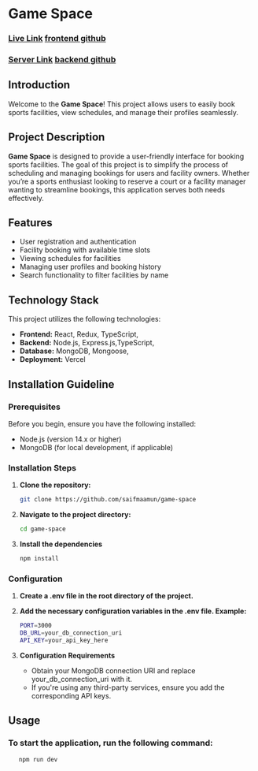 # Game Space

### [Live Link](https://game-space-ten.vercel.app/) [frontend github](https://github.com/saifmaamun/game-space)

### [Server Link](https://gameplan-mu.vercel.app/) [backend github](https://github.com/saifmaamun/gameplan)

## Introduction

Welcome to the **Game Space**! This project allows users to easily book sports facilities, view schedules, and manage their profiles seamlessly.

## Project Description

**Game Space** is designed to provide a user-friendly interface for booking sports facilities. The goal of this project is to simplify the process of scheduling and managing bookings for users and facility owners. Whether you’re a sports enthusiast looking to reserve a court or a facility manager wanting to streamline bookings, this application serves both needs effectively.

## Features

- User registration and authentication
- Facility booking with available time slots
- Viewing schedules for facilities
- Managing user profiles and booking history
- Search functionality to filter facilities by name

## Technology Stack

This project utilizes the following technologies:

- **Frontend:** React, Redux, TypeScript,
- **Backend:** Node.js, Express.js,TypeScript,
- **Database:** MongoDB, Mongoose,
- **Deployment:** Vercel

## Installation Guideline

### Prerequisites

Before you begin, ensure you have the following installed:

- Node.js (version 14.x or higher)
- MongoDB (for local development, if applicable)

### Installation Steps

1. **Clone the repository:**
   ```bash
   git clone https://github.com/saifmaamun/game-space
   ```
2. **Navigate to the project directory:**
   ```bash
   cd game-space
   ```
3. **Install the dependencies**
   ```bash
   npm install
   ```

### Configuration

1. **Create a .env file in the root directory of the project.**
2. **Add the necessary configuration variables in the .env file. Example:**

   ```bash
   PORT=3000
   DB_URL=your_db_connection_uri
   API_KEY=your_api_key_here
   ```

3. **Configuration Requirements**

   - Obtain your MongoDB connection URI and replace your_db_connection_uri with it.
   - If you're using any third-party services, ensure you add the corresponding API keys.

## Usage

### To start the application, run the following command:

```bash
   npm run dev
```

